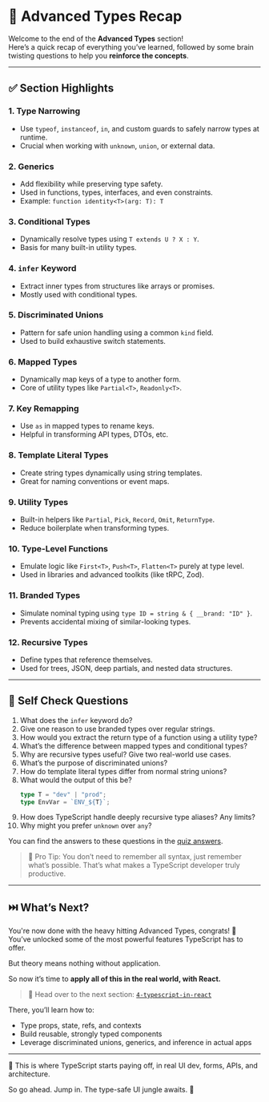 # 🧠 Advanced Types Recap

Welcome to the end of the **Advanced Types** section!  
Here’s a quick recap of everything you’ve learned, followed by some brain twisting questions to help you **reinforce the concepts**.

---

## ✅ Section Highlights

### 1. Type Narrowing
- Use `typeof`, `instanceof`, `in`, and custom guards to safely narrow types at runtime.
- Crucial when working with `unknown`, `union`, or external data.

### 2. Generics
- Add flexibility while preserving type safety.
- Used in functions, types, interfaces, and even constraints.
- Example: `function identity<T>(arg: T): T`

### 3. Conditional Types
- Dynamically resolve types using `T extends U ? X : Y`.
- Basis for many built-in utility types.

### 4. `infer` Keyword
- Extract inner types from structures like arrays or promises.
- Mostly used with conditional types.

### 5. Discriminated Unions
- Pattern for safe union handling using a common `kind` field.
- Used to build exhaustive switch statements.

### 6. Mapped Types
- Dynamically map keys of a type to another form.
- Core of utility types like `Partial<T>`, `Readonly<T>`.

### 7. Key Remapping
- Use `as` in mapped types to rename keys.
- Helpful in transforming API types, DTOs, etc.

### 8. Template Literal Types
- Create string types dynamically using string templates.
- Great for naming conventions or event maps.

### 9. Utility Types
- Built-in helpers like `Partial`, `Pick`, `Record`, `Omit`, `ReturnType`.
- Reduce boilerplate when transforming types.

### 10. Type-Level Functions
- Emulate logic like `First<T>`, `Push<T>`, `Flatten<T>` purely at type level.
- Used in libraries and advanced toolkits (like tRPC, Zod).

### 11. Branded Types
- Simulate nominal typing using `type ID = string & { __brand: "ID" }`.
- Prevents accidental mixing of similar-looking types.

### 12. Recursive Types
- Define types that reference themselves.
- Used for trees, JSON, deep partials, and nested data structures.

---

## 🧪 Self Check Questions

1. What does the `infer` keyword do?
2. Give one reason to use branded types over regular strings.
3. How would you extract the return type of a function using a utility type?
4. What’s the difference between mapped types and conditional types?
5. Why are recursive types useful? Give two real-world use cases.
6. What’s the purpose of discriminated unions?
7. How do template literal types differ from normal string unions?
8. What would the output of this be?
   ```ts
   type T = "dev" | "prod";
   type EnvVar = `ENV_${T}`;
   ```
9. How does TypeScript handle deeply recursive type aliases? Any limits?
10. Why might you prefer `unknown` over `any`?

You can find the answers to these questions in the [quiz answers](./quiz-answer.md).

> 🧩 Pro Tip: You don’t need to remember all syntax, just 
remember what’s possible. That’s what makes a TypeScript developer truly productive.

---

## ⏭️ What’s Next?

You're now done with the heavy hitting Advanced Types, congrats! 🎯  
You’ve unlocked some of the most powerful features TypeScript has to offer.

But theory means nothing without application.

So now it’s time to **apply all of this in the real world, with React.**

> 📂 Head over to the next section: [`4-typescript-in-react`](../4-typescript-in-react)

There, you’ll learn how to:
- Type props, state, refs, and contexts
- Build reusable, strongly typed components
- Leverage discriminated unions, generics, and inference in actual apps

---

🎯 This is where TypeScript starts paying off, in real UI dev, forms, APIs, and architecture.

So go ahead. Jump in. The type-safe UI jungle awaits. 🌿
